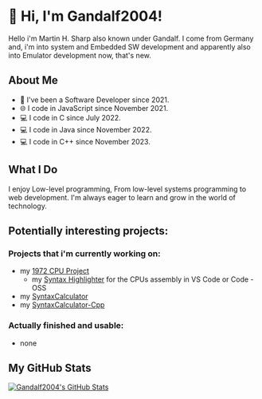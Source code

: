 # 👋 Hi, I'm Gandalf2004!

Hello i'm Martin H. Sharp also known under Gandalf. I come from Germany and, i'm into system and Embedded SW development and apparently also into Emulator development now, that's new.

## About Me

- 💼 I've been a Software Developer since 2021.
- 🌐 I code in JavaScript since November 2021.
- 💻 I code in C since July 2022.
- 💻 I code in Java since November 2022.
- 💻 I code in C++ since November 2023.

## What I Do
I enjoy Low-level programming,
From low-level systems programming to web development.
I'm always eager to learn and grow in the world of technology.

## Potentially interesting projects:

### Projects that i'm currently working on:

  - my [1972 CPU Project](https://github.com/Gandalf2004/Custom-1972-CPU/)
      - my [Syntax Highlighter](https://github.com/Gandalf2004/Syntax-highlighter-for-EC72ASM) for the CPUs assembly in VS Code or Code - OSS
  - my [SyntaxCalculator](https://github.com/Gandalf2004/SyntaxCalculator)
  - my [SyntaxCalculator-Cpp](https://github.com/Gandalf2004/SyntaxCalculator-CPP)

### Actually finished and usable:

  - none

## My GitHub Stats

[![Gandalf2004's GitHub Stats](https://github-readme-stats.vercel.app/api?username=Gandalf2004&show_icons=true&count_private=true&theme=dark)](https://github.com/Gandalf2004)

<!---
Gandalf2004/Gandalf2004 is a ✨ special ✨ repository because its `README.md` (this file) appears on your GitHub profile.
You can click the Preview link to take a look at your changes.
--->
